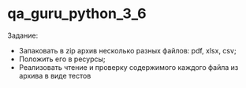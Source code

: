 # qa_guru_python_3_6
Задание:
  * Запаковать в zip архив несколько разных файлов: pdf, xlsx, csv;
  * Положить его в ресурсы;
  * Реализовать чтение и проверку содержимого каждого файла из архива в виде тестов
